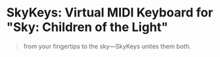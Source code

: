 # SkyKeys: Virtual MIDI Keyboard for "Sky: Children of the Light"
> from your fingertips to the sky—SkyKeys unites them both.

